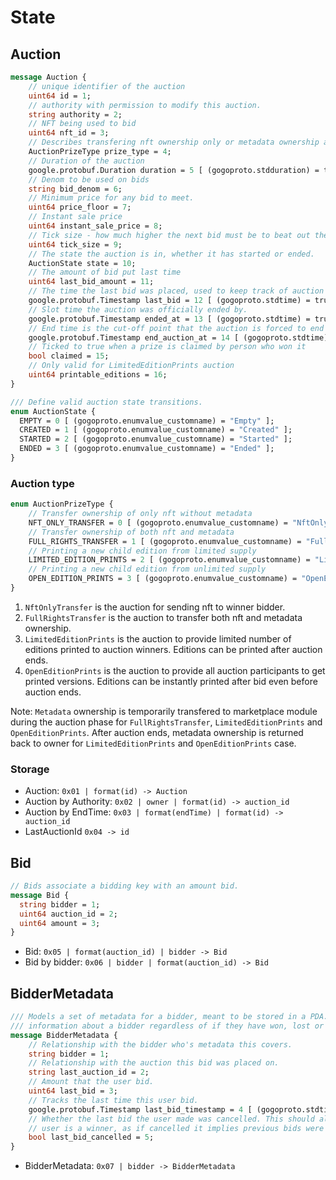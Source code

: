 # State

## Auction

```protobuf
message Auction {
    // unique identifier of the auction
    uint64 id = 1;
    // authority with permission to modify this auction.
    string authority = 2;
    // NFT being used to bid
    uint64 nft_id = 3;
    // Describes transfering nft ownership only or metadata ownership as well
    AuctionPrizeType prize_type = 4;
    // Duration of the auction
    google.protobuf.Duration duration = 5 [ (gogoproto.stdduration) = true ];
    // Denom to be used on bids
    string bid_denom = 6;
    // Minimum price for any bid to meet.
    uint64 price_floor = 7;
    // Instant sale price
    uint64 instant_sale_price = 8;
    // Tick size - how much higher the next bid must be to beat out the previous bid.
    uint64 tick_size = 9;
    // The state the auction is in, whether it has started or ended.
    AuctionState state = 10;
    // The amount of bid put last time
    uint64 last_bid_amount = 11;
    // The time the last bid was placed, used to keep track of auction timing.
    google.protobuf.Timestamp last_bid = 12 [ (gogoproto.stdtime) = true ];
    // Slot time the auction was officially ended by.
    google.protobuf.Timestamp ended_at = 13 [ (gogoproto.stdtime) = true ];
    // End time is the cut-off point that the auction is forced to end by.
    google.protobuf.Timestamp end_auction_at = 14 [ (gogoproto.stdtime) = true ];
    // Ticked to true when a prize is claimed by person who won it
    bool claimed = 15;
    // Only valid for LimitedEditionPrints auction
    uint64 printable_editions = 16;
}

/// Define valid auction state transitions.
enum AuctionState {
  EMPTY = 0 [ (gogoproto.enumvalue_customname) = "Empty" ];
  CREATED = 1 [ (gogoproto.enumvalue_customname) = "Created" ];
  STARTED = 2 [ (gogoproto.enumvalue_customname) = "Started" ];
  ENDED = 3 [ (gogoproto.enumvalue_customname) = "Ended" ];
}

```

### Auction type

```protobuf
enum AuctionPrizeType {
    // Transfer ownership of only nft without metadata
    NFT_ONLY_TRANSFER = 0 [ (gogoproto.enumvalue_customname) = "NftOnlyTransfer" ];
    // Transfer ownership of both nft and metadata
    FULL_RIGHTS_TRANSFER = 1 [ (gogoproto.enumvalue_customname) = "FullRightsTransfer" ];
    // Printing a new child edition from limited supply
    LIMITED_EDITION_PRINTS = 2 [ (gogoproto.enumvalue_customname) = "LimitedEditionPrints" ];
    // Printing a new child edition from unlimited supply
    OPEN_EDITION_PRINTS = 3 [ (gogoproto.enumvalue_customname) = "OpenEditionPrints" ];
}
```

1. `NftOnlyTransfer` is the auction for sending nft to winner bidder.
2. `FullRightsTransfer` is the auction to transfer both nft and metadata ownership.
3. `LimitedEditionPrints` is the auction to provide limited number of editions printed to auction winners. Editions can be printed after auction ends.
4. `OpenEditionPrints` is the auction to provide all auction participants to get printed versions. Editions can be instantly printed after bid even before auction ends.

Note: `Metadata` ownership is temporarily transfered to marketplace module during the auction phase for `FullRightsTransfer`, `LimitedEditionPrints` and `OpenEditionPrints`.
After auction ends, metadata ownership is returned back to owner for `LimitedEditionPrints` and `OpenEditionPrints` case.

### Storage

- Auction: `0x01 | format(id) -> Auction`
- Auction by Authority: `0x02 | owner | format(id) -> auction_id`
- Auction by EndTime: `0x03 | format(endTime) | format(id) -> auction_id`
- LastAuctionId `0x04 -> id`

## Bid

```protobuf
// Bids associate a bidding key with an amount bid.
message Bid {
  string bidder = 1;
  uint64 auction_id = 2;
  uint64 amount = 3;
}
```

- Bid: `0x05 | format(auction_id) | bidder -> Bid`
- Bid by bidder: `0x06 | bidder | format(auction_id) -> Bid`

## BidderMetadata

```protobuf
/// Models a set of metadata for a bidder, meant to be stored in a PDA. This allows looking up
/// information about a bidder regardless of if they have won, lost or cancelled.
message BidderMetadata {
    // Relationship with the bidder who's metadata this covers.
    string bidder = 1;
    // Relationship with the auction this bid was placed on.
    string last_auction_id = 2;
    // Amount that the user bid.
    uint64 last_bid = 3;
    // Tracks the last time this user bid.
    google.protobuf.Timestamp last_bid_timestamp = 4 [ (gogoproto.stdtime) = true ];
    // Whether the last bid the user made was cancelled. This should also be enough to know if the
    // user is a winner, as if cancelled it implies previous bids were also cancelled.
    bool last_bid_cancelled = 5;
}
```

- BidderMetadata: `0x07 | bidder -> BidderMetadata`
